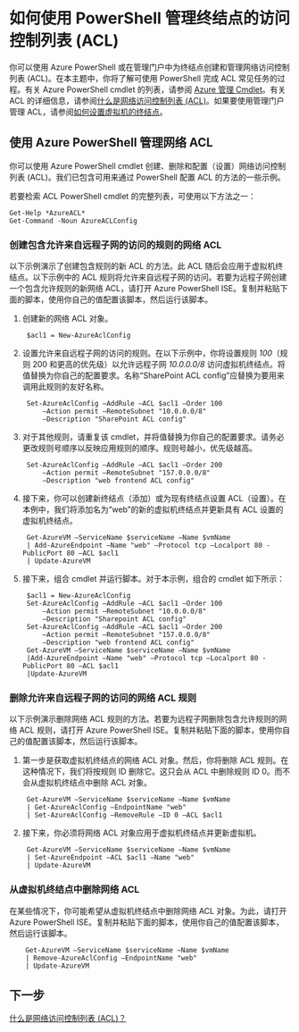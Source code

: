 <properties 
   pageTitle="如何使用 PowerShell 管理终结点的访问控制列表 (ACL)"
   description="了解如何使用 PowerShell 管理 ACL"
   services="virtual-network"
   documentationCenter="na"
   authors="telmosampaio"
   manager="carmonm"
   editor="tysonn" />
<tags
	ms.service="virtual-network"
	ms.date="12/11/2015"
	wacn.date="03/28/2016"/>

# 如何使用 PowerShell 管理终结点的访问控制列表 (ACL)

你可以使用 Azure PowerShell 或在管理门户中为终结点创建和管理网络访问控制列表 (ACL)。在本主题中，你将了解可使用 PowerShell 完成 ACL 常见任务的过程。有关 Azure PowerShell cmdlet 的列表，请参阅 [Azure 管理 Cmdlet](https://msdn.microsoft.com/zh-cn/library/azure/jj152841.aspx)。有关 ACL 的详细信息，请参阅[什么是网络访问控制列表 (ACL)](/documentation/articles/virtual-networks-acl)。如果要使用管理门户管理 ACL，请参阅[如何设置虚拟机的终结点](/documentation/articles/virtual-machines-set-up-endpoints)。

## 使用 Azure PowerShell 管理网络 ACL

你可以使用 Azure PowerShell cmdlet 创建、删除和配置（设置）网络访问控制列表 (ACL)。我们已包含可用来通过 PowerShell 配置 ACL 的方法的一些示例。

若要检索 ACL PowerShell cmdlet 的完整列表，可使用以下方法之一：

	Get-Help *AzureACL*
	Get-Command -Noun AzureACLConfig

### 创建包含允许来自远程子网的访问的规则的网络 ACL

以下示例演示了创建包含规则的新 ACL 的方法。此 ACL 随后会应用于虚拟机终结点。以下示例中的 ACL 规则将允许来自远程子网的访问。若要为远程子网创建一个包含允许规则的新网络 ACL，请打开 Azure PowerShell ISE。复制并粘贴下面的脚本，使用你自己的值配置该脚本，然后运行该脚本。

1. 创建新的网络 ACL 对象。

		$acl1 = New-AzureAclConfig

1. 设置允许来自远程子网的访问的规则。在以下示例中，你将设置规则 *100*（规则 200 和更高的优先级）以允许远程子网 *10.0.0.0/8* 访问虚拟机终结点。将值替换为你自己的配置要求。名称“SharePoint ACL config”应替换为要用来调用此规则的友好名称。

		Set-AzureAclConfig –AddRule –ACL $acl1 –Order 100 
			–Action permit –RemoteSubnet "10.0.0.0/8" 
			–Description "SharePoint ACL config"

1. 对于其他规则，请重复该 cmdlet，并将值替换为你自己的配置要求。请务必更改规则号顺序以反映应用规则的顺序。规则号越小，优先级越高。

		Set-AzureAclConfig –AddRule –ACL $acl1 –Order 200 
			–Action permit –RemoteSubnet "157.0.0.0/8" 
			–Description "web frontend ACL config"

1. 接下来，你可以创建新终结点（添加）或为现有终结点设置 ACL（设置）。在本例中，我们将添加名为“web”的新的虚拟机终结点并更新具有 ACL 设置的虚拟机终结点。

		Get-AzureVM –ServiceName $serviceName –Name $vmName 
		| Add-AzureEndpoint –Name "web" –Protocol tcp –Localport 80 - PublicPort 80 –ACL $acl1 
		| Update-AzureVM

1. 接下来，组合 cmdlet 并运行脚本。对于本示例，组合的 cmdlet 如下所示：

		$acl1 = New-AzureAclConfig
		Set-AzureAclConfig –AddRule –ACL $acl1 –Order 100 
			–Action permit –RemoteSubnet "10.0.0.0/8" 
			–Description "Sharepoint ACL config"
		Set-AzureAclConfig –AddRule –ACL $acl1 –Order 200 
			–Action permit –RemoteSubnet "157.0.0.0/8" 
			–Description "web frontend ACL config"
		Get-AzureVM –ServiceName $serviceName –Name $vmName 
		|Add-AzureEndpoint –Name "web" –Protocol tcp –Localport 80 - PublicPort 80 –ACL $acl1 
		|Update-AzureVM

### 删除允许来自远程子网的访问的网络 ACL 规则

以下示例演示删除网络 ACL 规则的方法。若要为远程子网删除包含允许规则的网络 ACL 规则，请打开 Azure PowerShell ISE。复制并粘贴下面的脚本，使用你自己的值配置该脚本，然后运行该脚本。

1. 第一步是获取虚拟机终结点的网络 ACL 对象。然后，你将删除 ACL 规则。在这种情况下，我们将按规则 ID 删除它。这只会从 ACL 中删除规则 ID 0。而不会从虚拟机终结点中删除 ACL 对象。 

		Get-AzureVM –ServiceName $serviceName –Name $vmName 
		| Get-AzureAclConfig –EndpointName "web" 
		| Set-AzureAclConfig –RemoveRule –ID 0 –ACL $acl1

1. 接下来，你必须将网络 ACL 对象应用于虚拟机终结点并更新虚拟机。

		Get-AzureVM –ServiceName $serviceName –Name $vmName 
		| Set-AzureEndpoint –ACL $acl1 –Name "web" 
		| Update-AzureVM

### 从虚拟机终结点中删除网络 ACL

在某些情况下，你可能希望从虚拟机终结点中删除网络 ACL 对象。为此，请打开 Azure PowerShell ISE。复制并粘贴下面的脚本，使用你自己的值配置该脚本，然后运行该脚本。

		Get-AzureVM –ServiceName $serviceName –Name $vmName 
		| Remove-AzureAclConfig –EndpointName "web" 
		| Update-AzureVM

## 下一步

[什么是网络访问控制列表 (ACL)？](/documentation/articles/virtual-networks-acl)

<!---HONumber=74-->